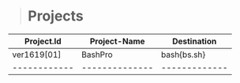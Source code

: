 > # Projects

| Project.Id | Project-Name | Destination |
|------------|--------------|-------------|
|ver1619[01] | BashPro      | bash{bs.sh} |
|------------|--------------|-------------|